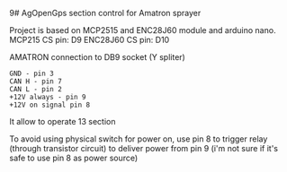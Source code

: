 9# AgOpenGps section control for Amatron sprayer

Project is based on MCP2515 and ENC28J60 module and arduino nano. 
MCP215 CS pin: D9
ENC28J60 CS pin: D10

AMATRON connection to DB9 socket (Y spliter)

    GND - pin 3
    CAN H - pin 7
    CAN L - pin 2
    +12V always - pin 9  
    +12V on signal pin 8 

It allow to operate 13 section

To avoid using physical switch for power on, use pin 8 to trigger relay (through transistor circuit) to deliver power from pin 9 (i'm not sure if it's safe to use pin 8 as power source)
